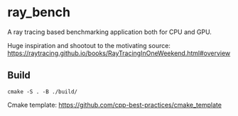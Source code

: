 # ray_bench
A ray tracing based benchmarking application both for CPU and GPU.

Huge inspiration and shootout to the motivating source: https://raytracing.github.io/books/RayTracingInOneWeekend.html#overview

## Build

```shell
cmake -S . -B ./build/
```

Cmake template: https://github.com/cpp-best-practices/cmake_template